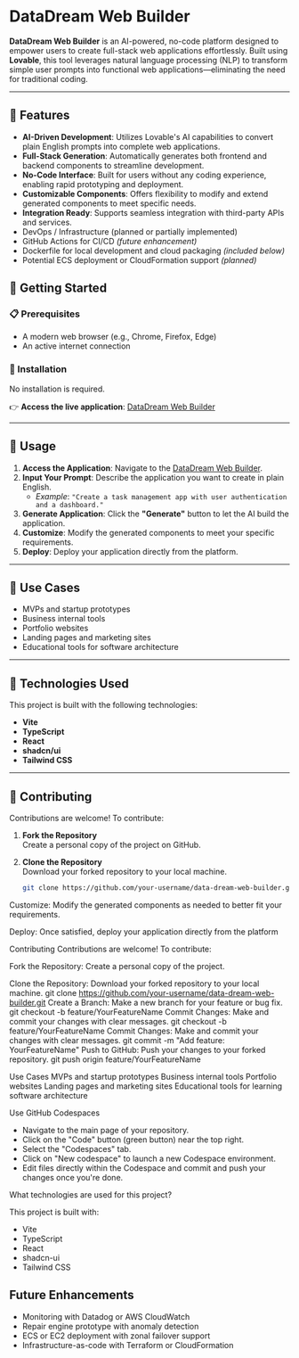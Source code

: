 # DataDream Web Builder

**DataDream Web Builder** is an AI-powered, no-code platform designed to empower users to create full-stack web applications effortlessly. Built using **Lovable**, this tool leverages natural language processing (NLP) to transform simple user prompts into functional web applications—eliminating the need for traditional coding.

---

## **🚀 Features**

- **AI-Driven Development**: Utilizes Lovable's AI capabilities to convert plain English prompts into complete web applications.
- **Full-Stack Generation**: Automatically generates both frontend and backend components to streamline development.
- **No-Code Interface**: Built for users without any coding experience, enabling rapid prototyping and deployment.
- **Customizable Components**: Offers flexibility to modify and extend generated components to meet specific needs.
- **Integration Ready**: Supports seamless integration with third-party APIs and services.
- DevOps / Infrastructure (planned or partially implemented)
- GitHub Actions for CI/CD *(future enhancement)*
- Dockerfile for local development and cloud packaging *(included below)*
- Potential ECS deployment or CloudFormation support *(planned)*
## **🧭 Getting Started**

### **📋 Prerequisites**

- A modern web browser (e.g., Chrome, Firefox, Edge)
- An active internet connection

### **🔗 Installation**

No installation is required.

👉 **Access the live application**: [DataDream Web Builder](https://preview--data-dream-web-builder.lovable.app/)

---

## **📖 Usage**

1. **Access the Application**: Navigate to the [DataDream Web Builder](https://preview--data-dream-web-builder.lovable.app/).
2. **Input Your Prompt**: Describe the application you want to create in plain English.
   - _Example_: `"Create a task management app with user authentication and a dashboard."`
3. **Generate Application**: Click the **"Generate"** button to let the AI build the application.
4. **Customize**: Modify the generated components to meet your specific requirements.
5. **Deploy**: Deploy your application directly from the platform.

---

## **💼 Use Cases**

- MVPs and startup prototypes
- Business internal tools
- Portfolio websites
- Landing pages and marketing sites
- Educational tools for software architecture

---

## **🧪 Technologies Used**

This project is built with the following technologies:

- **Vite**
- **TypeScript**
- **React**
- **shadcn/ui**
- **Tailwind CSS**

---

## **🤝 Contributing**

Contributions are welcome! To contribute:

1. **Fork the Repository**  
   Create a personal copy of the project on GitHub.

2. **Clone the Repository**  
   Download your forked repository to your local machine.
   ```bash
   git clone https://github.com/your-username/data-dream-web-builder.git

Customize: Modify the generated components as needed to better fit your requirements.

Deploy: Once satisfied, deploy your application directly from the platform

Contributing
Contributions are welcome! To contribute:

Fork the Repository: Create a personal copy of the project.

Clone the Repository: Download your forked repository to your local machine.
git clone https://github.com/your-username/data-dream-web-builder.git
Create a Branch: Make a new branch for your feature or bug fix.
git checkout -b feature/YourFeatureName
Commit Changes: Make and commit your changes with clear messages.
git checkout -b feature/YourFeatureName
Commit Changes: Make and commit your changes with clear messages.
git commit -m "Add feature: YourFeatureName"
Push to GitHub: Push your changes to your forked repository.
git push origin feature/YourFeatureName


Use Cases
MVPs and startup prototypes
Business internal tools
Portfolio websites
Landing pages and marketing sites
Educational tools for learning software architecture

Use GitHub Codespaces

- Navigate to the main page of your repository.
- Click on the "Code" button (green button) near the top right.
- Select the "Codespaces" tab.
- Click on "New codespace" to launch a new Codespace environment.
- Edit files directly within the Codespace and commit and push your changes once you're done.

What technologies are used for this project?

This project is built with:

- Vite
- TypeScript
- React
- shadcn-ui
- Tailwind CSS

## Future Enhancements
- Monitoring with Datadog or AWS CloudWatch
- Repair engine prototype with anomaly detection
- ECS or EC2 deployment with zonal failover support
- Infrastructure-as-code with Terraform or CloudFormation
